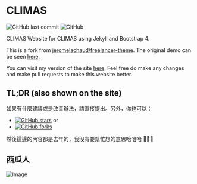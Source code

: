 # CLIMAS
![GitHub last commit](https://img.shields.io/github/last-commit/icheft/climas) ![GitHub](https://img.shields.io/github/license/icheft/climas?color=%23B72E43)

CLIMAS Website for CLIMAS using Jekyll and Bootstrap 4.

This is a fork from [jeromelachaud/freelancer-theme](https://github.com/jeromelachaud/freelancer-theme). The original demo can be seen [here](https://jeromelachaud.com/freelancer-theme). 

You can visit my version of the site [here](https://icheft.github.io/climas/). Feel free do make any changes and make pull requests to make this website better. 

## TL;DR (also shown on the site)
如果有什麼建議或是改善辦法，請直接提出。另外，你也可以：
+ <a href="https://github.com/icheft/climas"><img alt="GitHub stars" src="https://img.shields.io/github/stars/icheft/climas?label=Star%20this%20repo&style=social"></a> or
+ <a href="https://github.com/icheft/climas"><img alt="GitHub forks" src="https://img.shields.io/github/forks/icheft/climas?label=Fork%20this%20repo&style=social"></a>


然後這邊的內容都是去年的，我沒有要幫忙想的意思哈哈哈 💁🏾‍♂️


## 西瓜人
![Image](https://i.imgur.com/SB6CyeZ.png)
